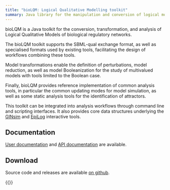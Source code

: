 ```yaml
---
title: "bioLQM: Logical Qualitative Modelling toolkit"
summary: Java library for the manipulation and conversion of logical models
---
```



bioLQM is a Java toolkit for the conversion, transformation, and analysis of
Logical Qualitative Models of biological regulatory networks.


The bioLQM toolkit supports the SBML-qual exchange format, as well as specialised formats
used by existing tools, facilitating the design of workflows combining these tools.

Model transformations enable the definition of perturbations, model reduction, as well as model
Booleanization for the study of multivalued models with tools limited to the Boolean case.

Finally, bioLQM provides reference implementation of common analysis tools, in particular 
the common updating modes for model simulation, as well as some static analysis tools
for the identification of attractors.

This toolkit can be integrated into analysis workflows through command line and scripting interfaces.
It also provides core data structures underlying the [GINsim](http://ginsim.org) and 
[EpiLog](http://epilog-tool.org) interactive tools.


Documentation
-------------

[User documentation](doc) and [API documentation](apidocs) are available.


Download
--------

Source code and releases are available [on github](https://github.com/colomoto/bioLQM).


{{<ref Naldi2018c>}}


